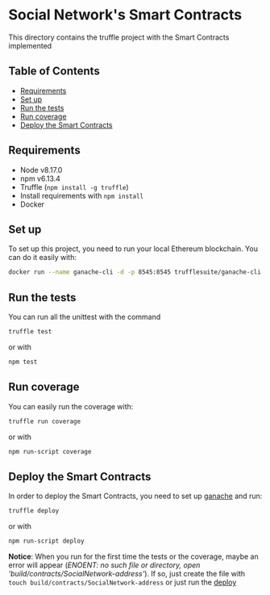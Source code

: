 # Social Network's Smart Contracts
This directory contains the truffle project with the Smart Contracts implemented

## Table of Contents
- [Requirements](#requirements)
- [Set up](#set-up)
- [Run the tests](#run-the-tests)
- [Run coverage](#run-coverage)
- [Deploy the Smart Contracts](#deploy-the-smart-contracts)

## Requirements
- Node v8.17.0
- npm v6.13.4
- Truffle (`npm install -g truffle`)
- Install requirements with `npm install`
- Docker

## Set up
To set up this project, you need to run your local Ethereum blockchain. You can do it easily with:
```bash
docker run --name ganache-cli -d -p 8545:8545 trufflesuite/ganache-cli:latest
```
## Run the tests
You can run all the unittest with the command
```bash
truffle test
```
or with
```bash
npm test
```
## Run coverage
You can easily run the coverage with:
```bash
truffle run coverage
```
or with
```bash
npm run-script coverage
```

## Deploy the Smart Contracts
In order to deploy the Smart Contracts, you need to set up [ganache](#set-up) and run:
```bash
truffle deploy
```
or with
```bash
npm run-script deploy
```

**Notice**: When you run for the first time the tests or the coverage, maybe an error will appear 
(_ENOENT: no such file or directory, open 'build/contracts/SocialNetwork-address'_). If so, just create the file with 
`touch build/contracts/SocialNetwork-address` or just run the [deploy](#deploy-the-smart-contracts)

